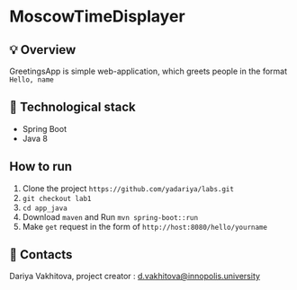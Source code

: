 # MoscowTimeDisplayer

## :bulb: Overview

GreetingsApp is simple web-application, which greets people in the format `Hello, name`

## :rocket: Technological stack

- Spring Boot
- Java 8

## How to run

1. Clone the project `https://github.com/yadariya/labs.git`
2. `git checkout lab1`
3. `cd app_java`
4. Download `maven` and Run `mvn spring-boot::run`
5. Make `get` request in the form of `http://host:8080/hello/yourname`

## :pencil: Contacts

Dariya Vakhitova, project creator : d.vakhitova@innopolis.university